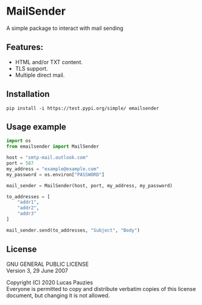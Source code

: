# MailSender
A simple package to interact with mail sending

## Features:
- HTML and/or TXT content.
- TLS support.
- Multiple direct mail.


## Installation
`pip install -i https://test.pypi.org/simple/ emailsender`

## Usage example

```Python
import os
from emailsender import MailSender

host = "smtp-mail.outlook.com"
port = 587
my_address = "example@example.com"
my_password = os.environ["PASSWORD"]

mail_sender = MailSender(host, port, my_address, my_password)

to_addresses = [
    "addr1",
    "addr2",
    "addr3"
]

mail_sender.send(to_addresses, "Subject", "Body")
```

## License

GNU GENERAL PUBLIC LICENSE  
Version 3, 29 June 2007

Copyright (C) 2020 Lucas Pauzies   
Everyone is permitted to copy and distribute verbatim copies
of this license document, but changing it is not allowed.